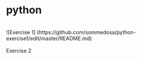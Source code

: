 # python

</br>
![Exercise 1] (https://github.com/sommedosa/python-exercise1/edit/master/README.md) </br>


</br>
Exercise 2 </br>
